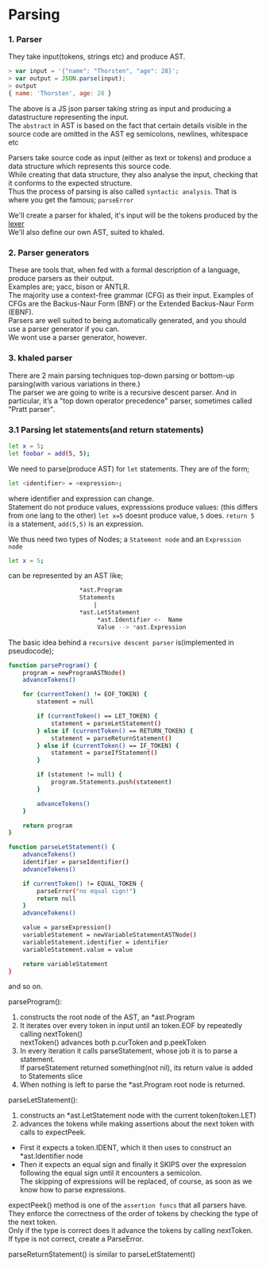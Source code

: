# Parsing

### 1. Parser
They take input(tokens, strings etc) and produce AST.  
  
  
```javascript
> var input = '{"name": "Thorsten", "age": 28}';
> var output = JSON.parse(input);
> output
{ name: 'Thorsten', age: 28 }
```
The above is a JS json parser taking string as input and producing a datastructure representing the input.  
The `abstract` in AST is based on the fact that certain details visible in the source code are omitted in the AST eg semicolons, newlines, whitespace etc  

Parsers take source code as input (either as text or tokens) and produce a data structure which represents this source code.  
While creating that data structure, they also analyse the input, checking that it conforms to the expected structure.   
Thus the process of parsing is also called `syntactic analysis`. That is where you get the famous; `parseError`  

We'll create a parser for khaled, it's input will be the tokens produced by the [lexer](2.Lexing.md)  
We'll also define our own AST, suited to khaled.  

### 2. Parser generators
These are tools that, when fed with a formal description of a language, produce
parsers as their output.  
Examples are; yacc, bison or ANTLR.  
The majority use a context-free grammar (CFG) as their input. Examples of CFGs are the
Backus-Naur Form (BNF) or the Extended Backus-Naur Form (EBNF).  
Parsers are well suited to being automatically generated, and you should use a parser generator if you can.  
We wont use a parser generator, however.

### 3. khaled parser
There are 2 main parsing techniques top-down parsing or bottom-up parsing(with various variations in there.)   
The parser we are going to write is a recursive descent parser. And in particular, it’s a "top
down operator precedence" parser, sometimes called "Pratt parser".

### 3.1 Parsing let statements(and return statements)
```bash
let x = 5;
let foobar = add(5, 5);
```
We need to parse(produce AST) for `let` statements. They are of the form;
```bash
let <identifier> = <expression>;
```
where identifier and expression can change.  
Statement do not produce values, expresssions produce values: (this differs from one lang to the other)
`let x=5` doesnt produce value, `5` does. `return 5` is a statement, `add(5,5)` is an expression.  

We thus need two types of Nodes; a `Statement node` and an `Expression node`

```bash
let x = 5; 
```
can be represented by an AST like;
```bash
					*ast.Program
					Statements
						|
					*ast.LetStatement   
                         *ast.Identifier <-  Name
					     Value --> *ast.Expression
```  

The basic idea behind a `recursive descent parser` is(implemented in pseudocode);
```bash
function parseProgram() {
    program = newProgramASTNode()
    advanceTokens()

	for (currentToken() != EOF_TOKEN) {
		statement = null

		if (currentToken() == LET_TOKEN) {
		    statement = parseLetStatement()
		} else if (currentToken() == RETURN_TOKEN) {
		    statement = parseReturnStatement()
		} else if (currentToken() == IF_TOKEN) {
		    statement = parseIfStatement()
		}

		if (statement != null) {
		    program.Statements.push(statement)
		}

		advanceTokens()
	}

	return program
}

function parseLetStatement() {
	advanceTokens()
	identifier = parseIdentifier()
	advanceTokens()

	if currentToken() != EQUAL_TOKEN {
	    parseError("no equal sign!")
	    return null
	}
	advanceTokens()

	value = parseExpression()
	variableStatement = newVariableStatementASTNode()
	variableStatement.identifier = identifier
	variableStatement.value = value

	return variableStatement
}
```
and so on.   

parseProgram():
1. constructs the root node of the AST, an *ast.Program  
2. It iterates over every token in input until an token.EOF by repeatedly calling nextToken()  
   nextToken() advances both p.curToken and p.peekToken  
3. In every iteration it calls parseStatement, whose job it is to parse a statement.   
If parseStatement returned something(not nil), its return value is added to Statements slice   
4. When nothing is left to parse the *ast.Program root node is returned.    

parseLetStatement():  
1. constructs an *ast.LetStatement node with the current token(token.LET)  
2. advances the tokens while making assertions about the next token with calls to expectPeek.    
  - First it expects a token.IDENT, which it then uses to construct an *ast.Identifier node    
  - Then it expects an equal sign and finally it SKIPS over the expression following the equal sign until it encounters a semicolon.   
  The skipping of expressions will be replaced, of course, as soon as we know how to parse expressions.  

expectPeek() method is one of the `assertion funcs` that all parsers have.  
They enforce the correctness of the order of tokens by checking the type of the next token.  
Only if the type is correct does it advance the tokens by calling nextToken.  
If type is not correct, create a ParseError.  

parseReturnStatement() is similar to parseLetStatement()  
